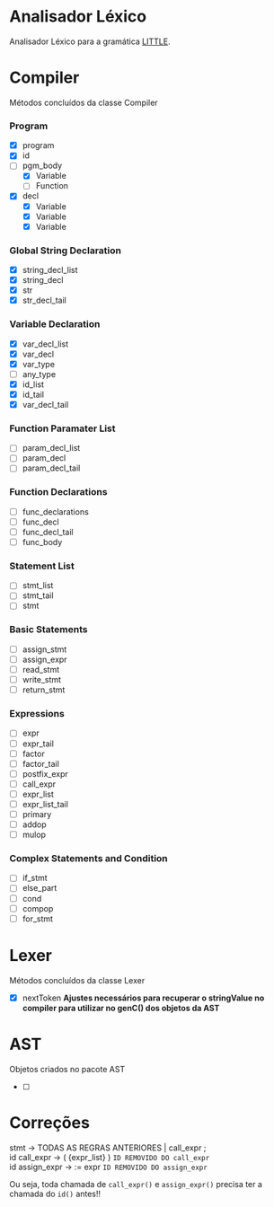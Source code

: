 # Analisador Léxico
Analisador Léxico para a gramática [LITTLE](https://sites.google.com/site/amitsabne/little-programming-language---grammar).

# Compiler
Métodos concluídos da classe Compiler

### Program
- [x] program
- [x] id
- [ ] pgm_body
    - [x] Variable
    - [ ] Function
- [x] decl
    - [x] Variable<String>
    - [x] Variable<FLOAT>
    - [x] Variable<INT>

### Global String Declaration
- [x] string_decl_list
- [x] string_decl
- [x] str
- [x] str_decl_tail

### Variable Declaration
- [x] var_decl_list
- [x] var_decl
- [x] var_type
- [ ] any_type
- [x] id_list
- [x] id_tail
- [x] var_decl_tail

### Function Paramater List
- [ ] param_decl_list
- [ ] param_decl
- [ ] param_decl_tail

### Function Declarations
- [ ] func_declarations
- [ ] func_decl
- [ ] func_decl_tail
- [ ] func_body

### Statement List
- [ ] stmt_list
- [ ] stmt_tail
- [ ] stmt

### Basic Statements
- [ ] assign_stmt
- [ ] assign_expr
- [ ] read_stmt
- [ ] write_stmt
- [ ] return_stmt

### Expressions
- [ ] expr
- [ ] expr_tail
- [ ] factor
- [ ] factor_tail
- [ ] postfix_expr
- [ ] call_expr
- [ ] expr_list
- [ ] expr_list_tail
- [ ] primary
- [ ] addop
- [ ] mulop

### Complex Statements and Condition
- [ ] if_stmt
- [ ] else_part
- [ ] cond
- [ ] compop
- [ ] for_stmt

# Lexer
Métodos concluídos da classe Lexer

- [x] nextToken **Ajustes necessários para recuperar o stringValue no compiler para utilizar no genC() dos objetos da AST**

# AST
Objetos criados no pacote AST

- [ ]

# Correções
stmt -> TODAS AS REGRAS ANTERIORES | call_expr ;<br/>
id call_expr -> ( {expr_list} ) `ID REMOVIDO DO call_expr`<br/>
id assign_expr -> := expr `ID REMOVIDO DO assign_expr`<br/>

Ou seja, toda chamada de `call_expr()` e `assign_expr()` precisa ter a chamada do `id()` antes!!
